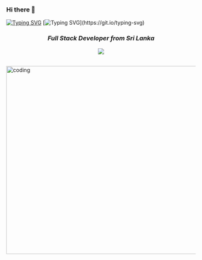 ### Hi there 👋

<!--
*NimmiShashikala60/NimmiShashikala60* is a ✨ special ✨ repository because its `README.md` (this file) appears on your GitHub profile.
Here are some ideas to get you started:
- 🔭 I’m currently working on ...
- 🌱 I’m currently learning ...
- 👯 I’m looking to collaborate on ...
- 🤔 I’m looking for help with ...
- 💬 Ask me about ...
- 📫 How to reach me: ...
- 😄 Pronouns: ...
- ⚡ Fun fact: ...
-->
[![Typing SVG](https://readme-typing-svg.herokuapp.com?duration=3000&color=2ED573&width=1000&lines=-+-+-+-+-+-+-+-+-+-+-+-+-+-+-+-+-+-+-+-+-+-+-+-+-+-+-+-+-+-+-+-+-+-+-+-+-+-+-+-+-+-+-+-+-+-+-+-+-+-+-+)](https://git.io/typing-svg)
[![Typing SVG](https://readme-typing-svg.herokuapp.com?size=32&vCenter=true&width=760&lines=Hi+%F0%9F%91%8B%2C+I'm+Nimmi+Shashikala;IJSE-+%F0%9F%91%8B%2C+Institute+of+Software+Engineering;)](https://git.io/typing-svg)

<h3 align="center"><b><i>Full Stack Developer from Sri Lanka</i></b></h3>
<p align="center">
  <a href="https://github.com/DenverCoder1/readme-typing-svg"><img src="https://readme-typing-svg.herokuapp.com?lines=Computer+Science+Student;Competitive+Programmer;IJSE+GDSE+Student;Java%20|%20Algorithms%20|%20OOP%20;Specialist%20on%20Codeforces;Always%20learning%20new%20things&center=true&width=500&height=50"></a>
</p>
<br>

<img align="center" alt="coding" src="https://cdn.dribbble.com/users/1162077/screenshots/4649464/skatter-programmer.gif" height="500" width="800">
